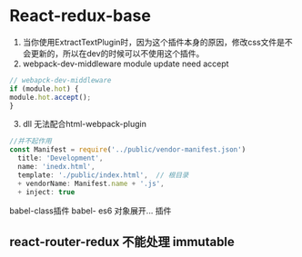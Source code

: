 # React-redux-base

1. 当你使用ExtractTextPlugin时，因为这个插件本身的原因，修改css文件是不会更新的，所以在dev的时候可以不使用这个插件。
2. webpack-dev-middleware module update need accept
```js
// webapck-dev-middleware
if (module.hot) {
module.hot.accept();
}
```
3. dll 无法配合html-webpack-plugin
```js
//并不起作用
const Manifest = require('../public/vendor-manifest.json')
  title: 'Development',
  name: 'inedx.html',
  template: './public/index.html',  // 根目录
  + vendorName: Manifest.name + '.js',
  + inject: true
```


babel-class插件
babel- es6 对象展开... 插件


react-router-redux  不能处理 immutable
-


